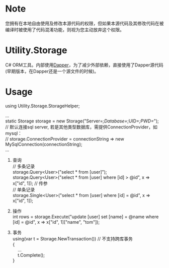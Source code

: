 # Note
您拥有在本地自由使用及修改本源代码的权限，但如果本源代码及其修改代码在被编译时被使用了代码混淆功能，则视为您主动放弃这个权限。

# Utility.Storage
C# ORM工具。内部使用[Dapper](https://github.com/StackExchange/Dapper)，为了减少外部依赖，直接使用了Dapper源代码(早期版本，在Dapper还是一个源文件的时候)。

# Usage

using Utility.Storage.StorageHelper;

...  
static Storage storage = new Storage("Server=*;Database=*;UID=*;PWD=*");  
// 默认连接sql server, 若是其他类型数据库，需提供ConnectionProvider，如mysql：  
// storage.ConnectionProvider = connectionString => new MySqlConnection(connectionString);  
...

1. 查询  
// 多条记录  
storage.Query&lt;User&gt;("select * from [user]");  
storage.Query&lt;User&gt;("select * from [user] where [id] > @id", x => x["id", 1]); // 传参  
// 单条记录  
storage.Single&lt;User&gt;("select * from [user] where [id] = @id", x => x["id", 1]);  

2. 操作  
int rows = storage.Execute("update [user] set [name] = @name where [id] = @id", x => x["id", 1]["name", "tom"]);  

3. 事务  
using(var t = Storage.NewTransaction()) // 不支持跨库事务  
{  
   &nbsp;&nbsp;&nbsp;&nbsp;...  
   &nbsp;&nbsp;&nbsp;&nbsp;t.Complete();  
}  
